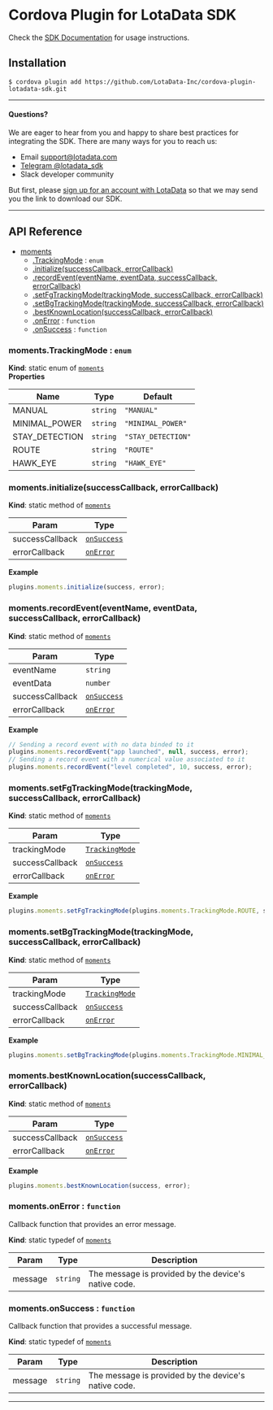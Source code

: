 # Cordova Plugin for LotaData SDK

Check the [SDK Documentation](https://docs.lotadata.com/) for usage instructions.

## Installation

```
$ cordova plugin add https://github.com/LotaData-Inc/cordova-plugin-lotadata-sdk.git
```

---

#### Questions?

We are eager to hear from you and happy to share best practices for integrating the SDK. There are many ways for you to reach us:
* Email [support@lotadata.com](mailto:support@lotadata.com)
* [Telegram @lotadata_sdk](http://t.me/lotadata_sdk)
* Slack developer community

But first, please [sign up for an account with LotaData](http://platform.lotadata.com/?signup=true) so that we may send you the link to download our SDK.

---

## API Reference

<a name="module_moments"></a>

* [moments](#module_moments)
    * [.TrackingMode](#module_moments.TrackingMode) : <code>enum</code>
    * [.initialize(successCallback, errorCallback)](#module_moments.initialize)
    * [.recordEvent(eventName, eventData, successCallback, errorCallback)](#module_moments.recordEvent)
    * [.setFgTrackingMode(trackingMode, successCallback, errorCallback)](#module_moments.setFgTrackingMode)
    * [.setBgTrackingMode(trackingMode, successCallback, errorCallback)](#module_moments.setBgTrackingMode)
    * [.bestKnownLocation(successCallback, errorCallback)](#module_moments.bestKnownLocation)
    * [.onError](#module_moments.onError) : <code>function</code>
    * [.onSuccess](#module_moments.onSuccess) : <code>function</code>

<a name="module_moments.TrackingMode"></a>

### moments.TrackingMode : <code>enum</code>
**Kind**: static enum of [<code>moments</code>](#module_moments)  
**Properties**

| Name | Type | Default |
| --- | --- | --- |
| MANUAL | <code>string</code> | <code>&quot;MANUAL&quot;</code> | 
| MINIMAL_POWER | <code>string</code> | <code>&quot;MINIMAL_POWER&quot;</code> | 
| STAY_DETECTION | <code>string</code> | <code>&quot;STAY_DETECTION&quot;</code> | 
| ROUTE | <code>string</code> | <code>&quot;ROUTE&quot;</code> | 
| HAWK_EYE | <code>string</code> | <code>&quot;HAWK_EYE&quot;</code> | 

<a name="module_moments.initialize"></a>

### moments.initialize(successCallback, errorCallback)
**Kind**: static method of [<code>moments</code>](#module_moments)  

| Param | Type |
| --- | --- |
| successCallback | [<code>onSuccess</code>](#module_moments.onSuccess) | 
| errorCallback | [<code>onError</code>](#module_moments.onError) | 

**Example**  
```js
plugins.moments.initialize(success, error);
```
<a name="module_moments.recordEvent"></a>

### moments.recordEvent(eventName, eventData, successCallback, errorCallback)
**Kind**: static method of [<code>moments</code>](#module_moments)  

| Param | Type |
| --- | --- |
| eventName | <code>string</code> | 
| eventData | <code>number</code> | 
| successCallback | [<code>onSuccess</code>](#module_moments.onSuccess) | 
| errorCallback | [<code>onError</code>](#module_moments.onError) | 

**Example**  
```js
// Sending a record event with no data binded to it
plugins.moments.recordEvent("app launched", null, success, error);
// Sending a record event with a numerical value associated to it
plugins.moments.recordEvent("level completed", 10, success, error);
```
<a name="module_moments.setFgTrackingMode"></a>

### moments.setFgTrackingMode(trackingMode, successCallback, errorCallback)
**Kind**: static method of [<code>moments</code>](#module_moments)  

| Param | Type |
| --- | --- |
| trackingMode | [<code>TrackingMode</code>](#module_moments.TrackingMode) | 
| successCallback | [<code>onSuccess</code>](#module_moments.onSuccess) | 
| errorCallback | [<code>onError</code>](#module_moments.onError) | 

**Example**  
```js
plugins.moments.setFgTrackingMode(plugins.moments.TrackingMode.ROUTE, success, error);
```
<a name="module_moments.setBgTrackingMode"></a>

### moments.setBgTrackingMode(trackingMode, successCallback, errorCallback)
**Kind**: static method of [<code>moments</code>](#module_moments)  

| Param | Type |
| --- | --- |
| trackingMode | [<code>TrackingMode</code>](#module_moments.TrackingMode) | 
| successCallback | [<code>onSuccess</code>](#module_moments.onSuccess) | 
| errorCallback | [<code>onError</code>](#module_moments.onError) | 

**Example**  
```js
plugins.moments.setBgTrackingMode(plugins.moments.TrackingMode.MINIMAL_POWER, success, error);
```
<a name="module_moments.bestKnownLocation"></a>

### moments.bestKnownLocation(successCallback, errorCallback)
**Kind**: static method of [<code>moments</code>](#module_moments)  

| Param | Type |
| --- | --- |
| successCallback | [<code>onSuccess</code>](#module_moments.onSuccess) | 
| errorCallback | [<code>onError</code>](#module_moments.onError) | 

**Example**  
```js
plugins.moments.bestKnownLocation(success, error);
```
<a name="module_moments.onError"></a>

### moments.onError : <code>function</code>
Callback function that provides an error message.

**Kind**: static typedef of [<code>moments</code>](#module_moments)  

| Param | Type | Description |
| --- | --- | --- |
| message | <code>string</code> | The message is provided by the device's native code. |

<a name="module_moments.onSuccess"></a>

### moments.onSuccess : <code>function</code>
Callback function that provides a successful message.

**Kind**: static typedef of [<code>moments</code>](#module_moments)  

| Param | Type | Description |
| --- | --- | --- |
| message | <code>string</code> | The message is provided by the device's native code. |

---